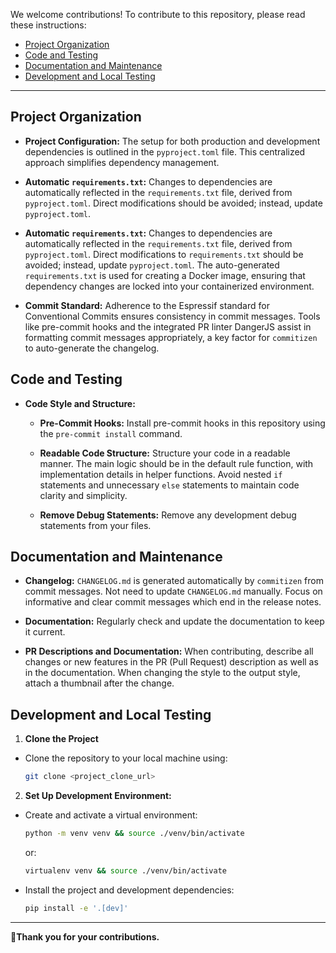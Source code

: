 We welcome contributions! To contribute to this repository, please read these instructions:

- [Project Organization](#project-organization)
- [Code and Testing](#code-and-testing)
- [Documentation and Maintenance](#documentation-and-maintenance)
- [Development and Local Testing](#development-and-local-testing)

---

## Project Organization

- **Project Configuration:** The setup for both production and development dependencies is outlined in the `pyproject.toml` file. This centralized approach simplifies dependency management.

- **Automatic `requirements.txt`:** Changes to dependencies are automatically reflected in the `requirements.txt` file, derived from `pyproject.toml`. Direct modifications should be avoided; instead, update `pyproject.toml`.

- **Automatic `requirements.txt`:** Changes to dependencies are automatically reflected in the `requirements.txt` file, derived from `pyproject.toml`. Direct modifications to `requirements.txt` should be avoided; instead, update `pyproject.toml`. The auto-generated `requirements.txt` is used for creating a Docker image, ensuring that dependency changes are locked into your containerized environment.


- **Commit Standard:** Adherence to the Espressif standard for Conventional Commits ensures consistency in commit messages. Tools like pre-commit hooks and the integrated PR linter DangerJS assist in formatting commit messages appropriately, a key factor for `commitizen` to auto-generate the changelog.

## Code and Testing

- **Code Style and Structure:**

  - **Pre-Commit Hooks:** Install pre-commit hooks in this repository using the `pre-commit install` command.

  - **Readable Code Structure:** Structure your code in a readable manner. The main logic should be in the default rule function, with implementation details in helper functions. Avoid nested `if` statements and unnecessary `else` statements to maintain code clarity and simplicity.

  - **Remove Debug Statements:** Remove any development debug statements from your files.

## Documentation and Maintenance

- **Changelog:** `CHANGELOG.md` is generated automatically by `commitizen` from commit messages. Not need to update `CHANGELOG.md` manually. Focus on informative and clear commit messages which end in the release notes.

- **Documentation:** Regularly check and update the documentation to keep it current.

- **PR Descriptions and Documentation:** When contributing, describe all changes or new features in the PR (Pull Request) description as well as in the documentation. When changing the style to the output style, attach a thumbnail after the change.

## Development and Local Testing

1. **Clone the Project**

- Clone the repository to your local machine using:

  ```sh
  git clone <project_clone_url>
  ```

2. **Set Up Development Environment:**

- Create and activate a virtual environment:

  ```sh
  python -m venv venv && source ./venv/bin/activate
  ```

  or:

  ```sh
  virtualenv venv && source ./venv/bin/activate
  ```

- Install the project and development dependencies:
  ```sh
  pip install -e '.[dev]'
  ```

---

👏**Thank you for your contributions.**

